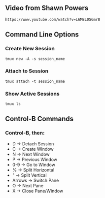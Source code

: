 ## Video from Shawn Powers
    https://www.youtube.com/watch?v=L6MBL0S6mr8

## Command Line Options

### Create New Session
    tmux new -A -s session_name

### Attach to Session
    tmux attach -t session_name

### Show Active Sessions
    tmux ls

## Control-B Commands

### Control-B, then:
- D -> Detach Session
- C -> Create Window
- N -> Next Window
- P -> Previous Window
- 0-9 -> Go to Window
- % -> Split Horizontal
- " -> Split Vertical
- Arrows -> Switch Pane
- O -> Next Pane
- X -> Close Pane/Window
